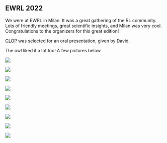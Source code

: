 ## EWRL 2022

We were at EWRL in Milan. It was a great gathering of the RL community. Lots of friendly meetings, great scientific insights, and Milan was very cool. Congratulations to the organizers for this great edition!

[CLOP](https://sureli.isae-supaero.fr/blog/2022/01/28/clop-iclr.html) was selected for an oral presentation, given by David.

The owl liked it a lot too! A few pictures below.

![](/blog/assets/2023-09-25-ewrl/owl.png)

![](/blog/assets/2023-09-25-ewrl/PXL_20220921_152224123.MP.jpg)

![](/blog/assets/2023-09-25-ewrl/IMG20220921170800.jpg)

![](/blog/assets/2023-09-25-ewrl/IMG_20220918_165917853_HDR.png)

![](/blog/assets/2023-09-25-ewrl/IMG20220919223452.jpg)

![](/blog/assets/2023-09-25-ewrl/IMG_20220918_124402.jpg)

![](/blog/assets/2023-09-25-ewrl/IMG_20220918_131935.jpg)

![](/blog/assets/2023-09-25-ewrl/IMG_20220918_132316(1).jpg)

![](/blog/assets/2023-09-25-ewrl/IMG_20220918_134159.jpg)

